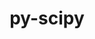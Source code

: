---
title: "py-scipy"
layout: cache
categories: [package, v0.19]
meta: {"versions": ["1.5.4", "1.8.1"], "compilers": ["gcc@=11.1.0", "gcc@=7.3.1", "gcc@=8.4.0", "oneapi@=2022.1.0"], "oss": ["amzn2", "ubuntu18.04", "ubuntu20.04"], "platforms": ["linux"], "targets": ["x86_64", "x86_64_v3"], "stacks": ["e4s", "e4s-oneapi", "ml-cpu", "ml-cuda", "ml-rocm", "tutorial"], "num_specs": 10, "num_specs_by_stack": {"ml-cuda": 3, "ml-rocm": 2, "ml-cpu": 3, "e4s": 3, "tutorial": 1, "e4s-oneapi": 3}}
spec_details: [{"hash": "mehxmcgdqswammr7g4asy7jamas7uvnz", "compiler": "gcc@=7.3.1", "versions": ["1.5.4"], "os": "amzn2", "platform": "linux", "target": "x86_64_v3", "variants": ["build_system=python_pip"], "stacks": ["ml-cuda", "ml-rocm", "ml-cpu"], "size": "-", "tarball": "https://binaries.spack.io/releases/v0.19/build_cache/linux-amzn2-x86_64_v3/gcc-7.3.1/py-scipy-1.5.4/linux-amzn2-x86_64_v3-gcc-7.3.1-py-scipy-1.5.4-mehxmcgdqswammr7g4asy7jamas7uvnz.spack"}, {"hash": "c2vkptkor3ljmaj5ccmztqrz5l7lmget", "compiler": "gcc@=7.3.1", "versions": ["1.8.1"], "os": "amzn2", "platform": "linux", "target": "x86_64_v3", "variants": ["build_system=python_pip"], "stacks": ["ml-cuda", "ml-cpu"], "size": "-", "tarball": "https://binaries.spack.io/releases/v0.19/build_cache/linux-amzn2-x86_64_v3/gcc-7.3.1/py-scipy-1.8.1/linux-amzn2-x86_64_v3-gcc-7.3.1-py-scipy-1.8.1-c2vkptkor3ljmaj5ccmztqrz5l7lmget.spack"}, {"hash": "rt6qjp3vzqv6w6ajam3a4xd6vt4smsc7", "compiler": "gcc@=7.3.1", "versions": ["1.8.1"], "os": "amzn2", "platform": "linux", "target": "x86_64_v3", "variants": ["build_system=python_pip"], "stacks": ["ml-cuda", "ml-rocm", "ml-cpu"], "size": "-", "tarball": "https://binaries.spack.io/releases/v0.19/build_cache/linux-amzn2-x86_64_v3/gcc-7.3.1/py-scipy-1.8.1/linux-amzn2-x86_64_v3-gcc-7.3.1-py-scipy-1.8.1-rt6qjp3vzqv6w6ajam3a4xd6vt4smsc7.spack"}, {"hash": "uwm7wf6ymorembzoj3lj63mkxzobyfvm", "compiler": "gcc@=11.1.0", "versions": ["1.8.1"], "os": "ubuntu20.04", "platform": "linux", "target": "x86_64", "variants": ["build_system=python_pip"], "stacks": ["e4s"], "size": "-", "tarball": "https://binaries.spack.io/releases/v0.19/build_cache/linux-ubuntu20.04-x86_64/gcc-11.1.0/py-scipy-1.8.1/linux-ubuntu20.04-x86_64-gcc-11.1.0-py-scipy-1.8.1-uwm7wf6ymorembzoj3lj63mkxzobyfvm.spack"}, {"hash": "coeizwggsgemoxmdtpuvljo2dqqi4ftl", "compiler": "gcc@=8.4.0", "versions": ["1.8.1"], "os": "ubuntu18.04", "platform": "linux", "target": "x86_64", "variants": ["build_system=python_pip"], "stacks": ["tutorial"], "size": "-", "tarball": "https://binaries.spack.io/releases/v0.19/build_cache/linux-ubuntu18.04-x86_64/gcc-8.4.0/py-scipy-1.8.1/linux-ubuntu18.04-x86_64-gcc-8.4.0-py-scipy-1.8.1-coeizwggsgemoxmdtpuvljo2dqqi4ftl.spack"}, {"hash": "nxanwoikr4ix4vsplktc3otpv7hl2ikz", "compiler": "gcc@=11.1.0", "versions": ["1.8.1"], "os": "ubuntu20.04", "platform": "linux", "target": "x86_64", "variants": ["build_system=python_pip"], "stacks": ["e4s"], "size": "-", "tarball": "https://binaries.spack.io/releases/v0.19/build_cache/linux-ubuntu20.04-x86_64/gcc-11.1.0/py-scipy-1.8.1/linux-ubuntu20.04-x86_64-gcc-11.1.0-py-scipy-1.8.1-nxanwoikr4ix4vsplktc3otpv7hl2ikz.spack"}, {"hash": "bg3uy56uxjm4yzgj5oyt6y4so6yqaiwy", "compiler": "gcc@=11.1.0", "versions": ["1.8.1"], "os": "ubuntu20.04", "platform": "linux", "target": "x86_64", "variants": ["build_system=python_pip"], "stacks": ["e4s"], "size": "-", "tarball": "https://binaries.spack.io/releases/v0.19/build_cache/linux-ubuntu20.04-x86_64/gcc-11.1.0/py-scipy-1.8.1/linux-ubuntu20.04-x86_64-gcc-11.1.0-py-scipy-1.8.1-bg3uy56uxjm4yzgj5oyt6y4so6yqaiwy.spack"}, {"hash": "7smtrk2dngxzoomh53r5oaiykbnr5mfg", "compiler": "oneapi@=2022.1.0", "versions": ["1.8.1"], "os": "ubuntu20.04", "platform": "linux", "target": "x86_64", "variants": ["build_system=python_pip"], "stacks": ["e4s-oneapi"], "size": "-", "tarball": "https://binaries.spack.io/releases/v0.19/build_cache/linux-ubuntu20.04-x86_64/oneapi-2022.1.0/py-scipy-1.8.1/linux-ubuntu20.04-x86_64-oneapi-2022.1.0-py-scipy-1.8.1-7smtrk2dngxzoomh53r5oaiykbnr5mfg.spack"}, {"hash": "2ph5kp5wkw6upvdkohfoujyhutsbkz7c", "compiler": "oneapi@=2022.1.0", "versions": ["1.8.1"], "os": "ubuntu20.04", "platform": "linux", "target": "x86_64", "variants": ["build_system=python_pip"], "stacks": ["e4s-oneapi"], "size": "-", "tarball": "https://binaries.spack.io/releases/v0.19/build_cache/linux-ubuntu20.04-x86_64/oneapi-2022.1.0/py-scipy-1.8.1/linux-ubuntu20.04-x86_64-oneapi-2022.1.0-py-scipy-1.8.1-2ph5kp5wkw6upvdkohfoujyhutsbkz7c.spack"}, {"hash": "eb235txcyvsnhy72hnpr25prklepmfjt", "compiler": "oneapi@=2022.1.0", "versions": ["1.8.1"], "os": "ubuntu20.04", "platform": "linux", "target": "x86_64", "variants": ["build_system=python_pip"], "stacks": ["e4s-oneapi"], "size": "-", "tarball": "https://binaries.spack.io/releases/v0.19/build_cache/linux-ubuntu20.04-x86_64/oneapi-2022.1.0/py-scipy-1.8.1/linux-ubuntu20.04-x86_64-oneapi-2022.1.0-py-scipy-1.8.1-eb235txcyvsnhy72hnpr25prklepmfjt.spack"}]
---